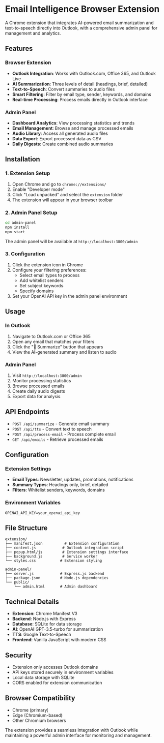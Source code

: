 # Email Intelligence Browser Extension

A Chrome extension that integrates AI-powered email summarization and text-to-speech directly into Outlook, with a comprehensive admin panel for management and analytics.

## Features

### Browser Extension
- **Outlook Integration**: Works with Outlook.com, Office 365, and Outlook Live
- **AI Summarization**: Three levels of detail (headings, brief, detailed)
- **Text-to-Speech**: Convert summaries to audio files
- **Smart Filtering**: Filter by email type, sender, keywords, and domains
- **Real-time Processing**: Process emails directly in Outlook interface

### Admin Panel
- **Dashboard Analytics**: View processing statistics and trends
- **Email Management**: Browse and manage processed emails
- **Audio Library**: Access all generated audio files
- **Data Export**: Export processed data as CSV
- **Daily Digests**: Create combined audio summaries

## Installation

### 1. Extension Setup
1. Open Chrome and go to `chrome://extensions/`
2. Enable "Developer mode"
3. Click "Load unpacked" and select the `extension` folder
4. The extension will appear in your browser toolbar

### 2. Admin Panel Setup
```bash
cd admin-panel
npm install
npm start
```

The admin panel will be available at `http://localhost:3000/admin`

### 3. Configuration
1. Click the extension icon in Chrome
2. Configure your filtering preferences:
   - Select email types to process
   - Add whitelist senders
   - Set subject keywords
   - Specify domains
3. Set your OpenAI API key in the admin panel environment

## Usage

### In Outlook
1. Navigate to Outlook.com or Office 365
2. Open any email that matches your filters
3. Click the "🤖 Summarize" button that appears
4. View the AI-generated summary and listen to audio

### Admin Panel
1. Visit `http://localhost:3000/admin`
2. Monitor processing statistics
3. Browse processed emails
4. Create daily audio digests
5. Export data for analysis

## API Endpoints

- `POST /api/summarize` - Generate email summary
- `POST /api/tts` - Convert text to speech
- `POST /api/process-email` - Process complete email
- `GET /api/emails` - Retrieve processed emails

## Configuration

### Extension Settings
- **Email Types**: Newsletter, updates, promotions, notifications
- **Summary Types**: Headings only, brief, detailed
- **Filters**: Whitelist senders, keywords, domains

### Environment Variables
```
OPENAI_API_KEY=your_openai_api_key
```

## File Structure

```
extension/
├── manifest.json          # Extension configuration
├── content.js            # Outlook integration script
├── popup.html/js         # Extension settings interface
├── background.js         # Service worker
└── styles.css           # Extension styling

admin-panel/
├── server.js            # Express.js backend
├── package.json         # Node.js dependencies
└── public/
    └── admin.html       # Admin dashboard
```

## Technical Details

- **Extension**: Chrome Manifest V3
- **Backend**: Node.js with Express
- **Database**: SQLite for data storage
- **AI**: OpenAI GPT-3.5-turbo for summarization
- **TTS**: Google Text-to-Speech
- **Frontend**: Vanilla JavaScript with modern CSS

## Security

- Extension only accesses Outlook domains
- API keys stored securely in environment variables
- Local data storage with SQLite
- CORS enabled for extension communication

## Browser Compatibility

- Chrome (primary)
- Edge (Chromium-based)
- Other Chromium browsers

The extension provides a seamless integration with Outlook while maintaining a powerful admin interface for monitoring and management.